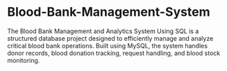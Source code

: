 # Blood-Bank-Management-System
The Blood Bank Management and Analytics System Using SQL is a structured database project designed to efficiently manage and analyze critical blood bank operations. Built using MySQL, the system handles donor records, blood donation tracking, request handling, and blood stock monitoring.
